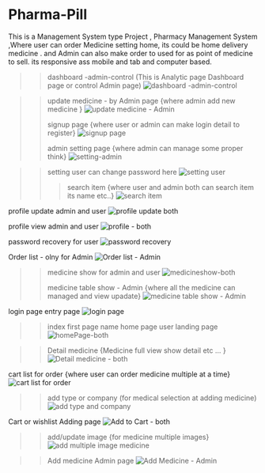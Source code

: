 # Pharma-Pill
This is a Management System type Project , Pharmacy Management System ,Where user can order Medicine setting home, its could be home delivery medicine . and Admin can also make order to used for as point of medicine to sell. its responsive ass mobile and tab and computer based.

>>dashboard -admin-control  (This is Analytic page Dashboard page or control Admin page)
![dashboard -admin-control](https://github.com/s2021027010/Pharma-Pill/assets/120708899/d30cd74a-997f-4fdf-85c9-7e7ebc5ca6bc)

>> update medicine - by Admin page {where admin add new medicine }
![update medicine - Admin](https://github.com/s2021027010/Pharma-Pill/assets/120708899/23973012-cc22-4e93-9bfc-853fa1f872b1)
>> 
>> signup page {where user or admin can make login detail to register}
![signup page](https://github.com/s2021027010/Pharma-Pill/assets/120708899/ea43ff1c-6d8a-49bb-b2c0-2dc3467eb280)
>> 
>>admin setting page {where admin can manage some proper think}
![setting-admin](https://github.com/s2021027010/Pharma-Pill/assets/120708899/b7d3cabb-29b2-491e-b682-9793499001ae)

>>setting user can change password here
![setting user](https://github.com/s2021027010/Pharma-Pill/assets/120708899/634327b2-b7da-422f-b275-a567c78d129e)
>>
>>> search item    {where user and admin both can search item its name etc..}
![search item](https://github.com/s2021027010/Pharma-Pill/assets/120708899/8088e548-9862-4040-bf3d-cf4e1a72fc21)

profile update admin and user
![profile update both](https://github.com/s2021027010/Pharma-Pill/assets/120708899/f21fb9f5-a714-4979-a503-c8eb243c7923)

profile view admin and user
![profile - both](https://github.com/s2021027010/Pharma-Pill/assets/120708899/cd2eb2d5-1f4a-438a-8828-c0e708b70f17)

password recovery for user
![password recovery](https://github.com/s2021027010/Pharma-Pill/assets/120708899/eb6ffe4b-c21f-4e2f-ab8f-32ae09cf83e2)

Order list -  olny for Admin
![Order list - Admin](https://github.com/s2021027010/Pharma-Pill/assets/120708899/9cc4f2f6-e66d-472d-a98c-22fd6ff41894)

>> medicine show for admin and user
![medicineshow-both](https://github.com/s2021027010/Pharma-Pill/assets/120708899/bb2d3c3e-fed0-4c1f-9f83-ae169540df0f)
>> 
>>medicine table show - Admin  {where all the medicine can managed and view upadate}
![medicine table show - Admin](https://github.com/s2021027010/Pharma-Pill/assets/120708899/876010f4-d29e-4246-82a5-590b897ea918)

login page entry page
![login page](https://github.com/s2021027010/Pharma-Pill/assets/120708899/67635713-d9ff-4453-9043-10717bba043f)

>> index first page name home page user landing page
![homePage-both](https://github.com/s2021027010/Pharma-Pill/assets/120708899/1e5273dd-18b8-4a9f-8690-738fd77045de)

>> Detail medicine    {Medicine full view show detail etc ... }
![Detail medicine - both](https://github.com/s2021027010/Pharma-Pill/assets/120708899/da552384-6147-473f-8e9b-4ad4d219b11a)

cart list for order   {where user can order medicine multiple at a time}
![cart list for order](https://github.com/s2021027010/Pharma-Pill/assets/120708899/c002a6c6-a412-40ef-bc6e-09735ff40a33)

>>add type or company (for medical selection at adding medicine)
![add type and company](https://github.com/s2021027010/Pharma-Pill/assets/120708899/19bbb9aa-85eb-49e7-a5b6-1ac8412d6737)

Cart or wishlist Adding page 
![Add to Cart - both](https://github.com/s2021027010/Pharma-Pill/assets/120708899/eb098113-b369-4cfd-95df-23424339d8f0)

>>add/update image {for medicine multiple images}
![add multiple image medicine](https://github.com/s2021027010/Pharma-Pill/assets/120708899/323cf9e0-a861-453e-9750-5e84a9af3097)

>>Add medicine Admin page 
![Add Medicine - Admin](https://github.com/s2021027010/Pharma-Pill/assets/120708899/2005aabe-fa98-4c0e-b84d-c4b9c6c37eb4)
